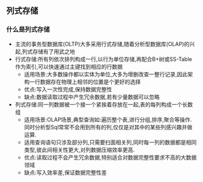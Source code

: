 ## 列式存储

### 什么是列式存储

- 主流的事务型数据库(OLTP)大多采用行式存储,随着分析型数据库(OLAP)的兴起,列式存储有了用武之地
- 行式存储:所有列依次排列构成一行,以行为单位存储,再配合B+树或SS-Table作为索引,可以快速通过主键找到相应的行数据
  - 适用场景:大多数操作都以实体为单位,大多为增删改查一整行记录,因此架构一行数据存在物理上相邻的位置是个更好的选择
  - 优点:写入一次性完成,保持数据完整性
  - 缺点:数据读取过程中产生冗余数据,若有少量数据可以忽略
- 列式存储:同一列数据被一个接一个紧挨着存放在一起,表的每列构成一个长数组
  - 适用场景:OLAP场景,典型查询如:遍历整个表,进行分组,排序,聚合等操作.同时分析型Sql常常不会用到所有的列,仅仅是对其中的某些列感兴趣并做运算.
  - 适用查询语句只涉及部分列,只需要扫面相关列,同时每一列的数据都是相同类型,彼此间相关性更大,对列数据压缩效率更高.
  - 优点:读取过程不会产生冗余数据,特别适合对数据完整性要求不高的大数据领域
  - 缺点:写入效率差,保证数据完整性差

